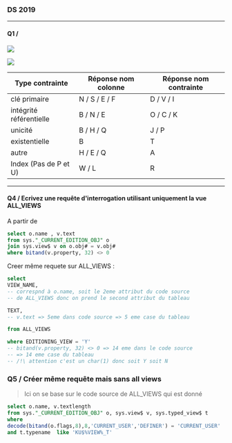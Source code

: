 ### DS 2019

---

#### Q1 /

![](/Users/celian/Desktop/bd_s3/assets/7f172e60421b391406f4f1dfe70cfb8ac338585f.png)

![](/Users/celian/Desktop/bd_s3/assets/23b661965976d859f44a5513af469838ad82b58c.png)

| Type contrainte         | Réponse nom colonne | Réponse nom contrainte |
| ----------------------- | ------------------- | ---------------------- |
| clé primaire            | N / S / E / F       | D / V / I              |
| intégrité référentielle | B / N / E           | O / C / K              |
| unicité                 | B / H / Q           | J / P                  |
| existentielle           | B                   | T                      |
| autre                   | H / E / Q           | A                      |
| Index (Pas de P et U)   | W / L               | R                      |

---

#### Q4 / Ecrivez une requête d'interrogation utilisant uniquement la vue ALL_VIEWS

A partir de 

```sql
select o.name , v.text
from sys."_CURRENT_EDITION_OBJ" o
join sys.view$ v on o.obj# = v.obj#
where bitand(v.property, 32) <> 0 
```

Creer même requete sur ALL_VIEWS :

```sql
select 
VIEW_NAME, 
-- correspnd à o.name, soit le 2eme attribut du code source 
-- de ALL_VIEWS donc on prend le second attribut du tableau

TEXT,
-- v.text => 5eme dans code source => 5 eme case du tableau

from ALL_VIEWS

where EDITIONING_VIEW = 'Y'
-- bitand(v.property, 32) <> 0 => 14 eme dans le code source
-- => 14 eme case du tableau
-- /!\ attention c'est un char(1) donc soit Y soit N
```

### Q5 / Créer même requête mais sans all views

> Ici on se base sur le code source de ALL_VIEWS qui est donné

```sql
select o.name, v.textlength
from sys."_CURRENT_EDITION_OBJ" o, sys.view$ v, sys.typed_view$ t
where 
decode(bitand(o.flags,8),8,'CURRENT_USER','DEFINER') = 'CURRENT_USER'
and t.typename  like 'KU$%VIEW%_T'
```


